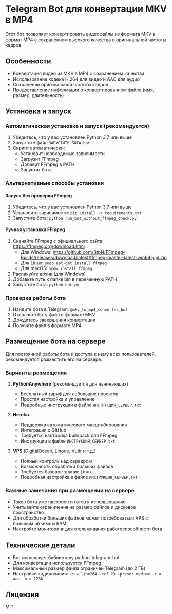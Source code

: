 # Telegram Bot для конвертации MKV в MP4

Этот бот позволяет конвертировать видеофайлы из формата MKV в формат MP4 с сохранением высокого качества и оригинальной частоты кадров.

## Особенности

- Конвертация видео из MKV в MP4 с сохранением качества
- Использование кодека H.264 для видео и AAC для аудио
- Сохранение оригинальной частоты кадров
- Предоставление информации о конвертированном файле (имя, размер, длительность)

## Установка и запуск

### Автоматическая установка и запуск (рекомендуется)

1. Убедитесь, что у вас установлен Python 3.7 или выше
2. Запустите файл `ЗАПУСТИТЬ_БОТА.bat`
3. Скрипт автоматически:
   - Установит необходимые зависимости
   - Загрузит FFmpeg
   - Добавит FFmpeg в PATH
   - Запустит бота

### Альтернативные способы установки

#### Запуск без проверки FFmpeg

1. Убедитесь, что у вас установлен Python 3.7 или выше
2. Установите зависимости: `pip install -r requirements.txt`
3. Запустите бота: `python run_bot_without_ffmpeg_check.py`

#### Ручная установка FFmpeg

1. Скачайте FFmpeg с официального сайта: https://ffmpeg.org/download.html
   - Для Windows: https://github.com/BtbN/FFmpeg-Builds/releases/download/latest/ffmpeg-master-latest-win64-gpl.zip
   - Для Linux: `sudo apt-get install ffmpeg`
   - Для macOS: `brew install ffmpeg`
2. Распакуйте архив (для Windows)
3. Добавьте путь к папке bin в переменную PATH
4. Запустите бота: `python bot.py`

### Проверка работы бота

1. Найдите бота в Telegram: `@mkv_to_mp4_converter_bot`
2. Отправьте боту файл в формате MKV
3. Дождитесь завершения конвертации
4. Получите файл в формате MP4

## Размещение бота на сервере

Для постоянной работы бота и доступа к нему всех пользователей, рекомендуется разместить его на сервере.

### Варианты размещения

1. **PythonAnywhere** (рекомендуется для начинающих)
   - Бесплатный тариф для небольших проектов
   - Простая настройка и управление
   - Подробные инструкции в файле `ИНСТРУКЦИЯ_СЕРВЕР.txt`

2. **Heroku**
   - Поддержка автоматического масштабирования
   - Интеграция с GitHub
   - Требуется настройка buildpack для FFmpeg
   - Инструкции в файле `ИНСТРУКЦИЯ_СЕРВЕР.txt`

3. **VPS** (DigitalOcean, Linode, Vultr и т.д.)
   - Полный контроль над сервером
   - Возможность обработки больших файлов
   - Требуется базовое знание Linux
   - Подробная настройка в файле `ИНСТРУКЦИЯ_СЕРВЕР.txt`

### Важные замечания при размещении на сервере

- Токен бота уже настроен и готов к использованию
- Учитывайте ограничения на размер файлов и дисковое пространство
- Для обработки больших файлов может потребоваться VPS с большим объемом RAM
- Настройте мониторинг для отслеживания работоспособности бота

## Технические детали

- Бот использует библиотеку python-telegram-bot
- Для конвертации используется FFmpeg
- Максимальный размер файла ограничен Telegram (до 2 ГБ)
- Настройки кодирования: `-c:v libx264 -crf 23 -preset medium -c:a aac -b:a 128k`

## Лицензия

MIT 